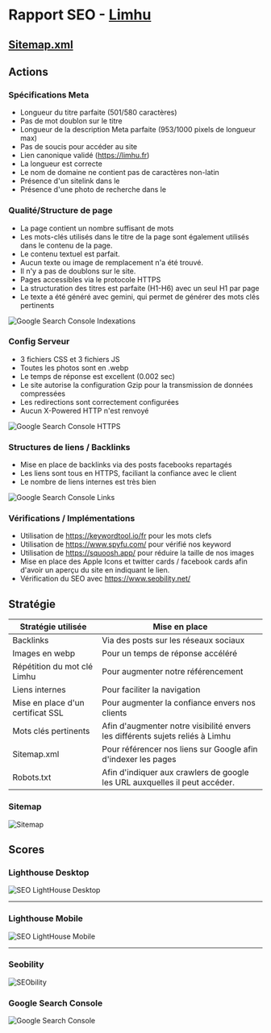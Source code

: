 # Rapport SEO - [Limhu](https://limhu.fr)

## [Sitemap.xml](https://limhu.fr/sitemap.xml)

## Actions

### Spécifications Meta

- Longueur du titre parfaite (501/580 caractères)
- Pas de mot doublon sur le titre
- Longueur de la description Meta parfaite (953/1000 pixels de longueur max)
- Pas de soucis pour accéder au site
- Lien canonique validé (https://limhu.fr)
- La longueur est correcte
- Le nom de domaine ne contient pas de caractères non-latin
- Présence d'un sitelink dans le <head>
- Présence d'une photo de recherche dans le <head>


### Qualité/Structure de page

- La page contient un nombre suffisant de mots
- Les mots-clés utilisés dans le titre de la page sont également utilisés dans le contenu de la page.
- Le contenu textuel est parfait.
- Aucun texte ou image de remplacement n'a été trouvé.
- Il n'y a pas de doublons sur le site.
- Pages accessibles via le protocole HTTPS
- La structuration des titres est parfaite (H1-H6) avec un seul H1 par page
- Le texte a été généré avec gemini, qui permet de générer des mots clés pertinents

![Google Search Console Indexations](readme/indexations.png)

### Config Serveur

- 3 fichiers CSS et 3 fichiers JS
- Toutes les photos sont en .webp
- Le temps de réponse est excellent (0.002 sec)
- Le site autorise la configuration Gzip pour la transmission de données compressées
- Les redirections sont correctement configurées
- Aucun X-Powered HTTP n'est renvoyé

![Google Search Console HTTPS](readme/gsc-https.png)

### Structures de liens / Backlinks

- Mise en place de backlinks via des posts facebooks repartagés
- Les liens sont tous en HTTPS, faciliant la confiance avec le client
- Le nombre de liens internes est très bien

![Google Search Console Links](readme/links.png)



### Vérifications / Implémentations

- Utilisation de https://keywordtool.io/fr pour les mots clefs
- Utilisation de https://www.spyfu.com/ pour vérifié nos keyword
- Utilisation de https://squoosh.app/ pour réduire la taille de nos images
- Mise en place des Apple Icons et twitter cards / facebook cards afin d'avoir un aperçu du site en indiquant le lien.
- Vérification du SEO avec https://www.seobility.net/

## Stratégie


| Stratégie utilisée            | Mise en place |
|---                            |---|
| Backlinks                     | Via des posts sur les réseaux sociaux  |
| Images en webp                | Pour un temps de réponse accéléré  |
| Répétition du mot clé Limhu   | Pour augmenter notre référencement   |
| Liens internes   | Pour faciliter la navigation  |
| Mise en place d'un certificat SSL | Pour augmenter la confiance envers nos clients |
| Mots clés pertinents | Afin d'augmenter notre visibilité envers les différents sujets reliés à Limhu |
| Sitemap.xml | Pour référencer nos liens sur Google afin d'indexer les pages |
| Robots.txt | Afin d'indiquer aux crawlers de google les URL auxquelles il peut accéder. |


### Sitemap
![Sitemap](readme/sitemap.png)



## Scores

### Lighthouse Desktop
![SEO LightHouse Desktop](readme/limhu-desktop.png)

<hr>

### Lighthouse Mobile
![SEO LightHouse Mobile](readme/limhu-mobile.png)

<hr>

### Seobility
![SEObility](readme/seo-checker.png)

### Google Search Console
![Google Search Console](readme/gsc.png)



